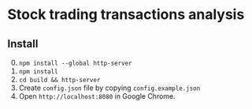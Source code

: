 # Stock trading transactions analysis

## Install

0. `npm install --global http-server`
1. `npm install`
2. `cd build && http-server`
3. Create `config.json` file by copying `config.example.json`
4. Open `http://localhost:8080` in Google Chrome.